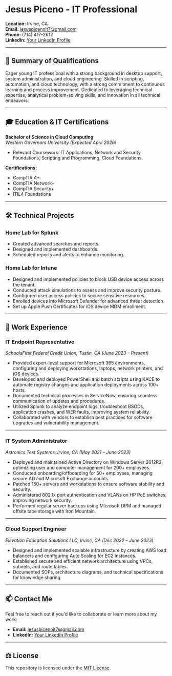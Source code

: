 # Jesus Piceno - IT Professional

**Location:** Irvine, CA  
**Email:** [jesuspicenoit7@gmail.com](mailto:jesuspicenoit7@gmail.com)  
**Phone:** (714) 417-2612  
**LinkedIn:** [Your LinkedIn Profile](#)  

---

## 📄 Summary of Qualifications

Eager young IT professional with a strong background in desktop support, system administration, and cloud engineering. Skilled in scripting, automation, and cloud technology, with a strong commitment to continuous learning and process improvement. Dedicated to leveraging technical expertise, analytical problem-solving skills, and innovation in all technical endeavors.

---

## 🎓 Education & IT Certifications

**Bachelor of Science in Cloud Computing**  
*Western Governors University (Expected April 2026)*  
- Relevant Coursework: IT Applications, Network and Security Foundations, Scripting and Programming, Cloud Foundations.

**Certifications:**  
- CompTIA A+  
- CompTIA Network+  
- CompTIA Security+  
- ITIL4 Foundations

---

## 🛠️ Technical Projects

### **Home Lab for Splunk**
- Created advanced searches and reports.
- Designed and implemented dashboards.
- Scheduled reports and alerts to enhance monitoring.

### **Home Lab for Intune**
- Designed and implemented policies to block USB device access across the tenant.
- Conducted attack simulations to assess and improve security posture.
- Configured user access policies to secure sensitive resources.
- Enrolled devices into Microsoft Defender for advanced threat detection.
- Set up Apple Push Certificates for iOS device MDM enrollment.

---

## 💼 Work Experience

### **IT Endpoint Representative**  
*SchoolsFirst Federal Credit Union, Tustin, CA (June 2023 – Present)*  
- Provided expert-level support for Microsoft 365 environments, configuring and deploying workstations, laptops, network printers, and iOS devices.
- Developed and deployed PowerShell and batch scripts using KACE to automate registry changes and application deployments across 100+ hosts.
- Documented technical processes in ServiceNow, ensuring seamless communication of updates and procedures.
- Utilized Splunk to analyze endpoint logs, troubleshoot BSODs, application crashes, and WER faults, improving system reliability.
- Collaborated with vendors to establish best practices for software upgrades and vulnerability management.

---

### **IT System Administrator**  
*Astronics Test Systems, Irvine, CA (May 2021 – June 2023)*  
- Deployed and maintained Active Directory on Windows Server 2012R2, optimizing user and computer management for 200+ employees.
- Conducted onboarding/offboarding for 50+ employees, managing secure AD and Microsoft Exchange accounts.
- Patched 150+ servers and workstations to ensure software stability and security.
- Administered 802.1x port authentication and VLANs on HP PoE switches, improving network security.
- Performed regular server backups using Microsoft DPM and managed offsite tape storage with Iron Mountain.

---

### **Cloud Support Engineer**  
*Elevation Education Solutions LLC, Irvine, CA (Dec 2022 – June 2023)*  
- Designed and implemented scalable infrastructure by creating AWS load balancers and configuring Auto Scaling for EC2 instances.
- Established secure and efficient network architecture using VPCs, subnets, and route tables.
- Documented SOPs, architecture diagrams, and technical specifications for knowledge sharing.

---

## 📫 Contact Me

Feel free to reach out if you'd like to collaborate or learn more about my work:

- **Email:** [jesuspicenoit7@gmail.com](mailto:jesuspicenoit7@gmail.com)  
- **LinkedIn:** [Your LinkedIn Profile](#)

---

## ⚖️ License

This repository is licensed under the [MIT License](LICENSE).
